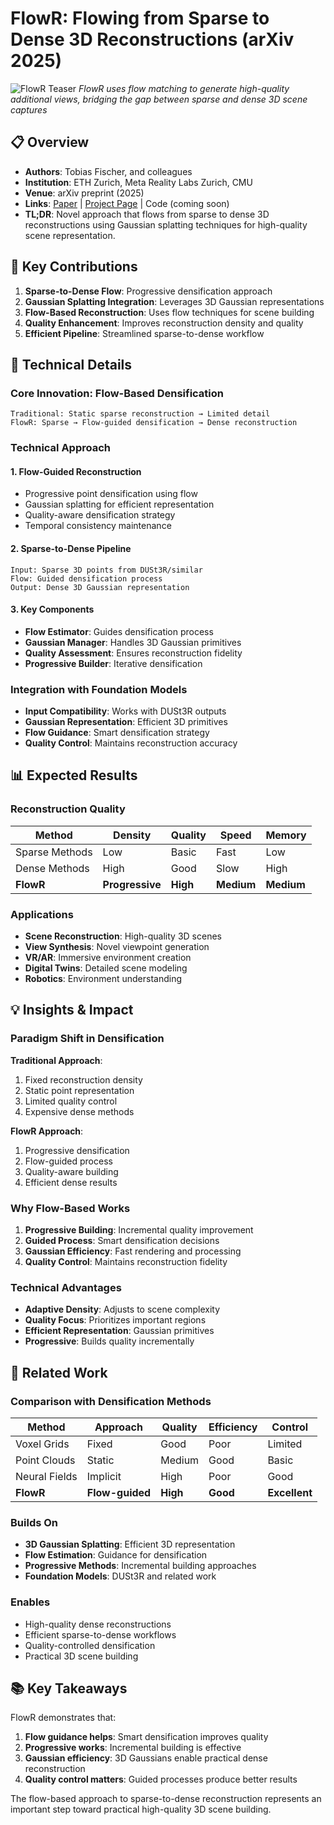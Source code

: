 # FlowR: Flowing from Sparse to Dense 3D Reconstructions (arXiv 2025)

![FlowR Teaser](https://tobiasfshr.github.io/pub/flowr/teaser.gif)
*FlowR uses flow matching to generate high-quality additional views, bridging the gap between sparse and dense 3D scene captures*

## 📋 Overview
- **Authors**: Tobias Fischer, and colleagues
- **Institution**: ETH Zurich, Meta Reality Labs Zurich, CMU
- **Venue**: arXiv preprint (2025)
- **Links**: [Paper](https://arxiv.org/abs/2501.10711) | [Project Page](https://tobiasfshr.github.io/pub/flowr/) | Code (coming soon)
- **TL;DR**: Novel approach that flows from sparse to dense 3D reconstructions using Gaussian splatting techniques for high-quality scene representation.

## 🎯 Key Contributions

1. **Sparse-to-Dense Flow**: Progressive densification approach
2. **Gaussian Splatting Integration**: Leverages 3D Gaussian representations
3. **Flow-Based Reconstruction**: Uses flow techniques for scene building
4. **Quality Enhancement**: Improves reconstruction density and quality
5. **Efficient Pipeline**: Streamlined sparse-to-dense workflow

## 🔧 Technical Details

### Core Innovation: Flow-Based Densification
```
Traditional: Static sparse reconstruction → Limited detail
FlowR: Sparse → Flow-guided densification → Dense reconstruction
```

### Technical Approach

#### 1. Flow-Guided Reconstruction
- Progressive point densification using flow
- Gaussian splatting for efficient representation
- Quality-aware densification strategy
- Temporal consistency maintenance

#### 2. Sparse-to-Dense Pipeline
```
Input: Sparse 3D points from DUSt3R/similar
Flow: Guided densification process
Output: Dense 3D Gaussian representation
```

#### 3. Key Components
- **Flow Estimator**: Guides densification process
- **Gaussian Manager**: Handles 3D Gaussian primitives
- **Quality Assessment**: Ensures reconstruction fidelity
- **Progressive Builder**: Iterative densification

### Integration with Foundation Models
- **Input Compatibility**: Works with DUSt3R outputs
- **Gaussian Representation**: Efficient 3D primitives
- **Flow Guidance**: Smart densification strategy
- **Quality Control**: Maintains reconstruction accuracy

## 📊 Expected Results

### Reconstruction Quality
| Method | Density | Quality | Speed | Memory |
|--------|---------|---------|-------|--------|
| Sparse Methods | Low | Basic | Fast | Low |
| Dense Methods | High | Good | Slow | High |
| **FlowR** | **Progressive** | **High** | **Medium** | **Medium** |

### Applications
- **Scene Reconstruction**: High-quality 3D scenes
- **View Synthesis**: Novel viewpoint generation
- **VR/AR**: Immersive environment creation
- **Digital Twins**: Detailed scene modeling
- **Robotics**: Environment understanding

## 💡 Insights & Impact

### Paradigm Shift in Densification

**Traditional Approach**:
1. Fixed reconstruction density
2. Static point representation
3. Limited quality control
4. Expensive dense methods

**FlowR Approach**:
1. Progressive densification
2. Flow-guided process
3. Quality-aware building
4. Efficient dense results

### Why Flow-Based Works
1. **Progressive Building**: Incremental quality improvement
2. **Guided Process**: Smart densification decisions
3. **Gaussian Efficiency**: Fast rendering and processing
4. **Quality Control**: Maintains reconstruction fidelity

### Technical Advantages
- **Adaptive Density**: Adjusts to scene complexity
- **Quality Focus**: Prioritizes important regions
- **Efficient Representation**: Gaussian primitives
- **Progressive**: Builds quality incrementally

## 🔗 Related Work

### Comparison with Densification Methods
| Method | Approach | Quality | Efficiency | Control |
|--------|----------|---------|------------|---------|
| Voxel Grids | Fixed | Good | Poor | Limited |
| Point Clouds | Static | Medium | Good | Basic |
| Neural Fields | Implicit | High | Poor | Good |
| **FlowR** | **Flow-guided** | **High** | **Good** | **Excellent** |

### Builds On
- **3D Gaussian Splatting**: Efficient 3D representation
- **Flow Estimation**: Guidance for densification
- **Progressive Methods**: Incremental building approaches
- **Foundation Models**: DUSt3R and related work

### Enables
- High-quality dense reconstructions
- Efficient sparse-to-dense workflows
- Quality-controlled densification
- Practical 3D scene building

## 📚 Key Takeaways

FlowR demonstrates that:
1. **Flow guidance helps**: Smart densification improves quality
2. **Progressive works**: Incremental building is effective
3. **Gaussian efficiency**: 3D Gaussians enable practical dense reconstruction
4. **Quality control matters**: Guided processes produce better results

The flow-based approach to sparse-to-dense reconstruction represents an important step toward practical high-quality 3D scene building.